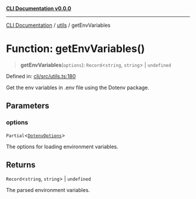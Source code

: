 [**CLI Documentation v0.0.0**](../../README.md)

***

[CLI Documentation](../../modules.md) / [utils](../README.md) / getEnvVariables

# Function: getEnvVariables()

> **getEnvVariables**(`options`): `Record`\<`string`, `string`\> \| `undefined`

Defined in: [cli/src/utils.ts:180](https://github.com/stonemjs/cli/blob/f877eea0c25a2644820eb8dfcb0babef674d570d/src/utils.ts#L180)

Get the env variables in .env file using the Dotenv package.

## Parameters

### options

`Partial`\<[`DotenvOptions`](../../options/DotenvConfig/interfaces/DotenvOptions.md)\>

The options for loading environment variables.

## Returns

`Record`\<`string`, `string`\> \| `undefined`

The parsed environment variables.
